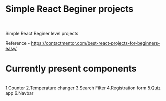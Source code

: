 
# Simple React Beginer projects

<br>
<br>
Simple React Beginer level projects 

Reference - https://contactmentor.com/best-react-projects-for-beginners-easy/

# Currently present components

<br>
1.Counter
2.Temperature changer
3.Search Filter
4.Registration form
5.Quiz app
6.Navbar
